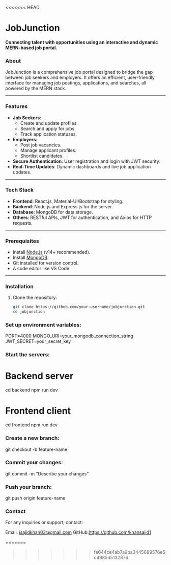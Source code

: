 <<<<<<< HEAD
# JobJunction

**Connecting talent with opportunities using an interactive and dynamic MERN-based job portal.**


### About
JobJunction is a comprehensive job portal designed to bridge the gap between job seekers and employers. It offers an efficient, user-friendly interface for managing job postings, applications, and searches, all powered by the MERN stack.

---

### Features
- **Job Seekers**:
  - Create and update profiles.
  - Search and apply for jobs.
  - Track application statuses.
- **Employers**:
  - Post job vacancies.
  - Manage applicant profiles.
  - Shortlist candidates.
- **Secure Authentication**: User registration and login with JWT security.
- **Real-Time Updates**: Dynamic dashboards and live job application updates.

---

### Tech Stack
- **Frontend**: React.js, Material-UI/Bootstrap for styling.
- **Backend**: Node.js and Express.js for the server.
- **Database**: MongoDB for data storage.
- **Others**: RESTful APIs, JWT for authentication, and Axios for HTTP requests.

---

### Prerequisites
- Install [Node.js](https://nodejs.org/) (v14+ recommended).
- Install [MongoDB](https://www.mongodb.com/).
- Git installed for version control.
- A code editor like VS Code.

---

### Installation

1. Clone the repository:
   ```bash
   git clone https://github.com/your-username/jobjunction.git
   cd jobjunction

### Set up environment variables:
PORT=4000
MONGO_URI=your_mongodb_connection_string
JWT_SECRET=your_secret_key

### Start the servers:
# Backend server
cd backend
npm run dev

# Frontend client
cd frontend
npm run dev

### Create a new branch:
git checkout -b feature-name

### Commit your changes:
git commit -m "Describe your changes"

### Push your branch:
git push origin feature-name

### Contact
For any inquiries or support, contact:

Email: isajidkhan03@gmail.com
GitHub:https://github.com/khansajid1


=======
>>>>>>> fe644ce4ab7a9ba3445689576e5c4985d5132876

